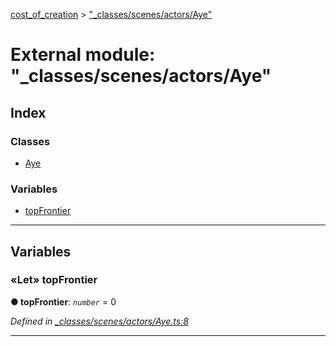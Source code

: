 [cost_of_creation](../README.md) > ["_classes/scenes/actors/Aye"](../modules/__classes_scenes_actors_aye_.md)



# External module: "_classes/scenes/actors/Aye"

## Index

### Classes

* [Aye](../classes/__classes_scenes_actors_aye_.aye.md)


### Variables

* [topFrontier](__classes_scenes_actors_aye_.md#topfrontier)



---
## Variables
<a id="topfrontier"></a>

### «Let» topFrontier

**●  topFrontier**:  *`number`*  = 0

*Defined in [_classes/scenes/actors/Aye.ts:8](https://github.com/codeartisticninja/cost_of_creation/blob/5dc4a7e/src/script/_classes/scenes/actors/Aye.ts#L8)*





___


